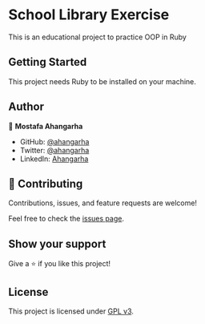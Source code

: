 # School Library Exercise

This is an educational project to practice OOP in Ruby

## Getting Started

This project needs Ruby to be installed on your machine.

## Author

👤 **Mostafa Ahangarha**

- GitHub: [@ahangarha](https://github.com/ahangarha)
- Twitter: [@ahangarha](https://twitter.com/ahangarha)
- LinkedIn: [Ahangarha](https://linkedin.com/in/ahangarha)

## 🤝 Contributing

Contributions, issues, and feature requests are welcome!

Feel free to check the [issues page](../../issues/).

## Show your support

Give a ⭐️ if you like this project!

## License

This project is licensed under [GPL v3](./LICENSE).
